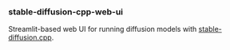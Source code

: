 ### stable-diffusion-cpp-web-ui

Streamlit-based web UI for running diffusion models with [stable-diffusion.cpp](https://github.com/leejet/stable-diffusion.cpp).